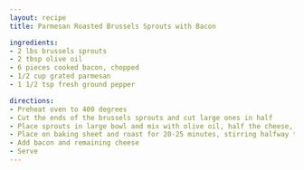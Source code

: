```yaml
---
layout: recipe
title: Parmesan Roasted Brussels Sprouts with Bacon

ingredients:
- 2 lbs brussels sprouts
- 2 tbsp olive oil
- 6 pieces cooked bacon, chopped
- 1/2 cup grated parmesan
- 1 1/2 tsp fresh ground pepper

directions:
- Preheat oven to 400 degrees
- Cut the ends of the brussels sprouts and cut large ones in half
- Place sprouts in large bowl and mix with olive oil, half the cheese, salt and pepper
- Place on baking sheet and roast for 20-25 minutes, stirring halfway through
- Add bacon and remaining cheese
- Serve
---
```

